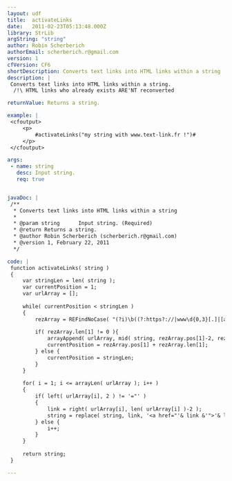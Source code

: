 ```yaml
---
layout: udf
title:  activateLinks
date:   2011-02-23T05:13:48.000Z
library: StrLib
argString: "string"
author: Robin Scherberich
authorEmail: scherberich.r@gmail.com
version: 1
cfVersion: CF6
shortDescription: Converts text links into HTML links within a string
description: |
 Converts text links into HTML links within a string.
  /!\ HTML links who already exists ARE'NT reconverted

returnValue: Returns a string.

example: |
 <cfoutput>
     <p>
         #activateLinks("my string with www.text-link.fr !")#
     </p>
 </cfoutput>

args:
 - name: string
   desc: Input string.
   req: true


javaDoc: |
 /**
  * Converts text links into HTML links within a string
  * 
  * @param string      Input string. (Required)
  * @return Returns a string. 
  * @author Robin Scherberich (scherberich.r@gmail.com) 
  * @version 1, February 22, 2011 
  */

code: |
 function activateLinks( string )
 {
     var stringLen = len( string );
     var currentPosition = 1;
     var urlArray = [];
 
     while( currentPosition < stringLen )
     {
         rezArray = REFindNoCase( "(?i)\b((?:https?://|www\d{0,3}[.]|[a-z0-9.\-]+[.][a-z]{2,4}/)(?:[^\s()<>]+|\(([^\s()<>]+|(\([^\s()<>]+\)))*\))+(?:\(([^\s()<>]+|(\([^\s()<>]+\)))*\)|[^\s`!()\[\]{};:'"".,<>?«»‘’]))", arguments.string, currentPosition, true );
         
         if( rezArray.len[1] != 0 ){
             arrayAppend( urlArray, mid( string, rezArray.pos[1]-2, rezArray.len[1]+2 ) );
             currentPosition = rezArray.pos[1] + rezArray.len[1];
         } else {
             currentPosition = stringLen;
         }
     }
 
     for( i = 1; i <= arrayLen( urlArray ); i++ )
     {
         if( left( urlArray[i], 2 ) != '="' )
         {
             link = right( urlArray[i], len( urlArray[i] )-2 );
             string = replace( string, link, '<a href="'& link &'">'& link &'</a>', "all" );
         } else {
             i++;
         }
     }
 
     return string;
 }

---
```


